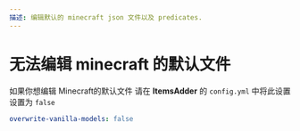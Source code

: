 ```yaml
---
描述: 编辑默认的 minecraft json 文件以及 predicates.
---
```


# 无法编辑 minecraft 的默认文件

如果你想编辑 Minecraft的默认文件
请在 **ItemsAdder** 的 `config.yml` 中将此设置设置为 `false`

```yaml
overwrite-vanilla-models: false
```

